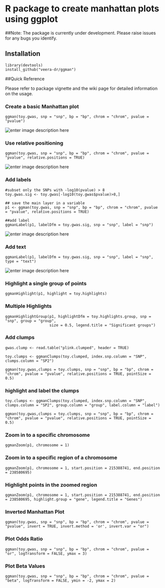 


# R package to create manhattan plots using ggplot 

##Note: 
The package is currently under development.  Please raise issues for any bugs you identify.

## Installation

```
library(devtools)
install_github("veera-dr/ggman")
```

##Quick Reference 

Please refer to package vignette and the wiki page for detailed information on the usage. 

### Create a basic Manhattan plot 

```
ggman(toy.gwas, snp = "snp", bp = "bp", chrom = "chrom", pvalue = "pvalue")
```

![enter image description here](https://github.com/veera-dr/storage_ggman/blob/master/plots/p1.png)


### Use relative positioning 

```
ggman(toy.gwas, snp = "snp", bp = "bp", chrom = "chrom", pvalue = "pvalue", relative.positions = TRUE)
```

![enter image description here](https://github.com/veera-dr/storage_ggman/blob/master/plots/p2.png)

### Add labels 

```
#subset only the SNPs with -log10(pvalue) > 8
toy.gwas.sig <- toy.gwas[-log10(toy.gwas$pvalue)>8,]

## save the main layer in a variable
p1 <- ggman(toy.gwas, snp = "snp", bp = "bp", chrom = "chrom", pvalue = "pvalue", relative.positions = TRUE)

##add label
ggmanLabel(p1, labelDfm = toy.gwas.sig, snp = "snp", label = "snp")
```

![enter image description here](https://github.com/veera-dr/storage_ggman/blob/master/plots/p3.png)
### Add text

```
ggmanLabel(p1, labelDfm = toy.gwas.sig, snp = "snp", label = "snp", type = "text")
```

![enter image description here](https://github.com/veera-dr/storage_ggman/blob/master/plots/p4.png)



### Highlight a single group of points

```
ggmanHighlight(p1, highlight = toy.highlights)
```

### Multiple Highlights

```
ggmanHighlightGroup(p1, highlightDfm = toy.highlights.group, snp = "snp", group = "group", 
                    size = 0.5, legend.title = "Significant groups")
```

### Add clumps

```
gwas.clump <- read.table("plink.clumped", header = TRUE)

toy.clumps <- ggmanClumps(toy.clumped, index.snp.column = "SNP", clumps.column = "SP2") 

ggman(toy.gwas,clumps = toy.clumps, snp = "snp", bp = "bp", chrom = "chrom", pvalue = "pvalue", relative.positions = TRUE, pointSize = 0.5)
```


### highlight and label the clumps

```
toy.clumps <- ggmanClumps(toy.clumped, index.snp.column = "SNP", clumps.column = "SP2", group.column = "group", label.column = "label") 

ggman(toy.gwas,clumps = toy.clumps, snp = "snp", bp = "bp", chrom = "chrom", pvalue = "pvalue", relative.positions = TRUE, pointSize = 0.5)
```

### Zoom in to a specific chromosome
```
ggmanZoom(p1, chromosome = 1)
```



### Zoom in to a specific region of a chromosome
```
ggmanZoom(p1, chromosome = 1, start.position = 215388741, end.position = 238580695)
```

### Highlight points in the zoomed region

```
ggmanZoom(p1, chromosome = 1, start.position = 215388741, end.position = 238580695, highlight.group = "gene", legend.title = "Genes")
```

### Inverted Manhattan Plot

```
ggman(toy.gwas, snp = "snp", bp = "bp", chrom = "chrom", pvalue = "pvalue", invert = TRUE, invert.method = 'or', invert.var = "or")
```

### Plot Odds Ratio
```
ggman(toy.gwas, snp = "snp", bp = "bp", chrom = "chrom", pvalue = "or", logTransform = FALSE, ymax = 3)
```

### Plot Beta Values

```
ggman(toy.gwas, snp = "snp", bp = "bp", chrom = "chrom", pvalue = "beta", logTransform = FALSE, ymin = -2, ymax = 2)
```